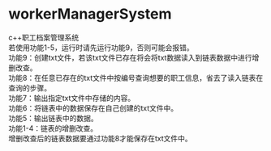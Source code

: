 # workerManagerSystem
c++职工档案管理系统  
若使用功能1-5，运行时请先运行功能9，否则可能会报错。  
功能9：创建txt文件，若该txt文件已存在将会将txt数据读入到链表数据中进行增删改查。  
功能8：在任意已存在的txt文件中按编号查询想要的职工信息，省去了读入链表在查询的步骤。  
功能7：输出指定txt文件中存储的内容。  
功能6：将链表中的数据保存在自己创建的txt文件中。  
功能5：输出链表中的数据。  
功能1-4：链表的增删改查。  
增删改查后的链表数据要通过功能8才能保存在txt文件中。
